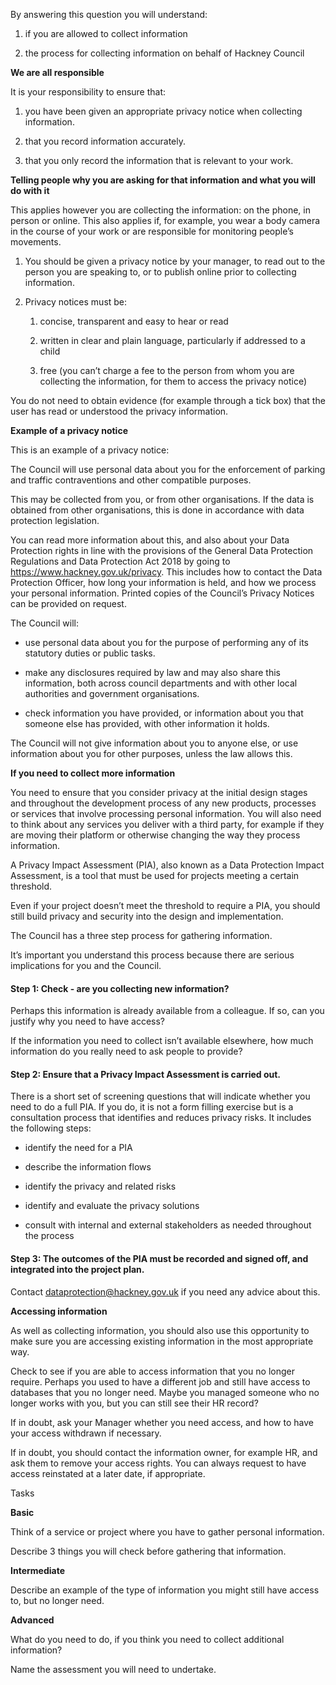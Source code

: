 By answering this question you will understand:

1.  if you are allowed to collect information

2.  the process for collecting information on behalf of Hackney Council

**We are all responsible**

It is your responsibility to ensure that:

1.  you have been given an appropriate privacy notice when collecting information.

2.  that you record information accurately.

3.  that you only record the information that is relevant to your work.

**Telling people why you are asking for that information and what you will do with it**

This applies however you are collecting the information: on the phone, in person or online. This also applies if, for example, you wear a body camera in the course of your work or are responsible for monitoring people’s movements.

1.  You should be given a privacy notice by your manager, to read out to the person you are speaking to, or to publish online prior to collecting information.

2.  Privacy notices must be:

    1.  concise, transparent and easy to hear or read

    2.  written in clear and plain language, particularly if addressed to a child

    3.  free (you can’t charge a fee to the person from whom you are collecting the information, for them to access the privacy notice)

You do not need to obtain evidence (for example through a tick box) that the user has read or understood the privacy information.

**Example of a privacy notice**

This is an example of a privacy notice:

The Council will use personal data about you for the enforcement of parking and traffic contraventions and other compatible purposes.

This may be collected from you, or from other organisations. If the data is obtained from other organisations, this is done in accordance with data protection legislation.

You can read more information about this, and also about your Data Protection rights in line with the provisions of the General Data Protection Regulations and Data Protection Act 2018 by going to [<span class="underline">https://www.hackney.gov.uk/privacy</span>](https://www.hackney.gov.uk/privacy). This includes how to contact the Data Protection Officer, how long your information is held, and how we process your personal information. Printed copies of the Council’s Privacy Notices can be provided on request.

The Council will:

-   use personal data about you for the purpose of performing any of its statutory duties or public tasks.

-   make any disclosures required by law and may also share this information, both across council departments and with other local authorities and government organisations.

-   check information you have provided, or information about you that someone else has provided, with other information it holds.

The Council will not give information about you to anyone else, or use information about you for other purposes, unless the law allows this.

**If you need to collect more information**

You need to ensure that you consider privacy at the initial design stages and throughout the development process of any new products, processes or services that involve processing personal information. You will also need to think about any services you deliver with a third party, for example if they are moving their platform or otherwise changing the way they process information.

A Privacy Impact Assessment (PIA), also known as a Data Protection Impact Assessment, is a tool that must be used for projects meeting a certain threshold.

Even if your project doesn’t meet the threshold to require a PIA, you should still build privacy and security into the design and implementation.

The Council has a three step process for gathering information.

It’s important you understand this process because there are serious implications for you and the Council.

#### **Step 1: Check - are you collecting new information?**

Perhaps this information is already available from a colleague. If so, can you justify why you need to have access?

If the information you need to collect isn’t available elsewhere, how much information do you really need to ask people to provide?

#### **Step 2: Ensure that a Privacy Impact Assessment is carried out.**

There is a short set of screening questions that will indicate whether you need to do a full PIA. If you do, it is not a form filling exercise but is a consultation process that identifies and reduces privacy risks. It includes the following steps:

-   identify the need for a PIA

-   describe the information flows

-   identify the privacy and related risks

-   identify and evaluate the privacy solutions

-   consult with internal and external stakeholders as needed throughout the process

#### **Step 3: The outcomes of the PIA must be recorded and signed off, and integrated into the project plan.**

Contact dataprotection@hackney.gov.uk if you need any advice about this.

**Accessing information**

As well as collecting information, you should also use this opportunity to make sure you are accessing existing information in the most appropriate way.

Check to see if you are able to access information that you no longer require. Perhaps you used to have a different job and still have access to databases that you no longer need. Maybe you managed someone who no longer works with you, but you can still see their HR record?

If in doubt, ask your Manager whether you need access, and how to have your access withdrawn if necessary.

If in doubt, you should contact the information owner, for example HR, and ask them to remove your access rights. You can always request to have access reinstated at a later date, if appropriate.

Tasks

**Basic**

Think of a service or project where you have to gather personal information.

Describe 3 things you will check before gathering that information.

**Intermediate**

Describe an example of the type of information you might still have access to, but no longer need.

**Advanced**

What do you need to do, if you think you need to collect additional information?

Name the assessment you will need to undertake.
